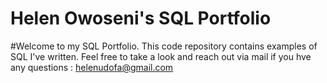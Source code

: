 # Helen Owoseni's SQL Portfolio

#Welcome to my SQL Portfolio. This code repository contains examples of SQL I've written. Feel free to take a look and reach out via mail if you hve any questions : helenudofa@gmail.com
